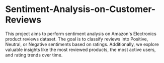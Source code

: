 # Sentiment-Analysis-on-Customer-Reviews
This project aims to perform sentiment analysis on Amazon's Electronics product reviews dataset. The goal is to classify reviews into Positive, Neutral, or Negative sentiments based on ratings. Additionally, we explore valuable insights like the most reviewed products, the most active users, and rating trends over time.
